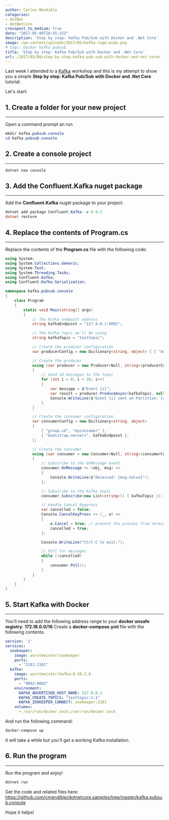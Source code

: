 ```yaml
---
author: Carlos Mendible
categories:
- dotNet
- dotNetCore
crosspost_to_medium: true
date: "2017-05-08T10:55:32Z"
description: 'Step by step: Kafka Pub/Sub with Docker and .Net Core'
image: /wp-content/uploads/2017/05/kafka-logo-wide.png
# tags: Docker kafka pubsub
title: 'Step by step: Kafka Pub/Sub with Docker and .Net Core'
url: /2017/05/08/step-by-step-kafka-pub-sub-with-docker-and-net-core/
---
```

Last week I attended to a <a href="https://kafka.apache.org/" target="_blank">Kafka</a> workshop and this is my attempt to show you a simple **Step by step: Kafka Pub/Sub with Docker and .Net Core** tutorial.

Let's start:

## 1. Create a folder for your new project
---
Open a command prompt an run 
    
``` powershell
mkdir kafka.pubsub.console
cd kafka.pubsub.console
```

## 2. Create a console project
---
``` powershell
dotnet new console
```

## 3. Add the Confluent.Kafka nuget package
---
Add the **Confluent.Kafka** nuget package to your project:
    
``` powershell
dotnet add package Confluent.Kafka -v 0.9.5
dotnet restore
```

## 4. Replace the contents of Program.cs
---

Replace the contents of the **Program.cs** file with the following code:

    
``` csharp
using System;
using System.Collections.Generic;
using System.Text;
using System.Threading.Tasks;
using Confluent.Kafka;
using Confluent.Kafka.Serialization;

namespace kafka.pubsub.console
{
    class Program
    {
        static void Main(string[] args)
        {
            // The Kafka endpoint address
            string kafkaEndpoint = "127.0.0.1:9092";

            // The Kafka topic we'll be using
            string kafkaTopic = "testtopic";

            // Create the producer configuration
            var producerConfig = new Dictionary<string, object> { { "bootstrap.servers", kafkaEndpoint } };

            // Create the producer
            using (var producer = new Producer<Null, string>(producerConfig, null, new StringSerializer(Encoding.UTF8)))
            {
                // Send 10 messages to the topic
                for (int i = 0; i < 10; i++)
                {
                    var message = $"Event {i}";
                    var result = producer.ProduceAsync(kafkaTopic, null, message).GetAwaiter().GetResult();
                    Console.WriteLine($"Event {i} sent on Partition: {result.Partition} with Offset: {result.Offset}");
                }
            }

            // Create the consumer configuration
            var consumerConfig = new Dictionary<string, object>
            {
                { "group.id", "myconsumer" },
                { "bootstrap.servers", kafkaEndpoint },
            };

            // Create the consumer
            using (var consumer = new Consumer<Null, string>(consumerConfig, null, new StringDeserializer(Encoding.UTF8)))
            {
                // Subscribe to the OnMessage event
                consumer.OnMessage += (obj, msg) =>
                {
                    Console.WriteLine($"Received: {msg.Value}");
                };

                // Subscribe to the Kafka topic
                consumer.Subscribe(new List<string>() { kafkaTopic });

                // Handle Cancel Keypress 
                var cancelled = false;
                Console.CancelKeyPress += (_, e) =>
                {
                    e.Cancel = true; // prevent the process from terminating.
                    cancelled = true;
                };

                Console.WriteLine("Ctrl-C to exit.");

                // Poll for messages
                while (!cancelled)
                {
                    consumer.Poll();
                }
            }
        }
    }
}
```

## 5. Start Kafka with Docker
---

You'll need to add the following address range to your **docker unsafe registry**: **172.18.0.0/16**
Create a **docker-compose.yml** file with the following contents:

    
``` yml
version: '2'
services:
  zookeeper:
    image: wurstmeister/zookeeper
    ports:
      - "2181:2181"
  kafka:
    image: wurstmeister/kafka:0.10.2.0
    ports:
      - "9092:9092"
    environment:
      KAFKA_ADVERTISED_HOST_NAME: 127.0.0.1
      KAFKA_CREATE_TOPICS: "testtopic:1:1"
      KAFKA_ZOOKEEPER_CONNECT: zookeeper:2181
    volumes:
      - /var/run/docker.sock:/var/run/docker.sock
```

And run the following command:

    
``` powershell
docker-compose up
```
    
It will take a while but you'll get a working Kafka installation.
      
## 6. Run the program
---
Run the program and enjoy!
          
``` powershell
dotnet run
```
      
Get the code and related files here: <a href="https://github.com/cmendible/dotnetcore.samples/tree/master/kafka.pubsub.console"  target="_blank">https://github.com/cmendible/dotnetcore.samples/tree/master/kafka.pubsub.console</a>

Hope it helps!  